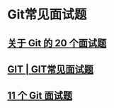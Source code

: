 # Git常见面试题

## [关于 Git 的 20 个面试题](https://segmentfault.com/a/1190000019315509)



## [GIT | GIT常见面试题](https://blog.csdn.net/nobody_1/article/details/88956315)



## [11 个 Git 面试题](https://www.cnblogs.com/BillyYoung/p/10368100.html)

